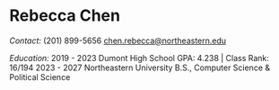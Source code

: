 # Rebecca Chen

*Contact:*     (201) 899-5656
               chen.rebecca@northeastern.edu

*Education:*   2019 - 2023    Dumont High School
                              GPA: 4.238 | Class Rank: 16/194
               2023 - 2027
                              Northeastern University
                              B.S., Computer Science & Political Science
